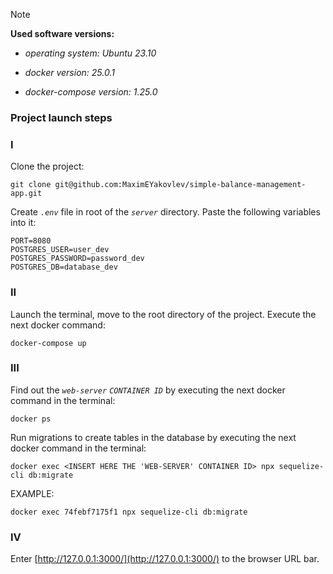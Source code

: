 > [!NOTE]
> **Used software versions:**
> 
> * _operating system: Ubuntu 23.10_
> 
> * _docker version: 25.0.1_
> 
> * _docker-compose version: 1.25.0_
### Project launch steps
### I
Clone the project:
```
git clone git@github.com:MaximEYakovlev/simple-balance-management-app.git
```
Create _`.env`_ file in root of the _`server`_ directory.
Paste the following variables into it:
```
PORT=8080
POSTGRES_USER=user_dev
POSTGRES_PASSWORD=password_dev
POSTGRES_DB=database_dev
```
### II
Launch the terminal, move to the root directory of the project.
Execute the next docker command:
```
docker-compose up
```
### III
Find out the _`web-server`_ _`CONTAINER ID`_ by executing the next docker command in the terminal:
```
docker ps
```
Run migrations to create tables in the database by executing the next docker command in the terminal:
```
docker exec <INSERT HERE THE 'WEB-SERVER' CONTAINER ID> npx sequelize-cli db:migrate
````
EXAMPLE:
```
docker exec 74febf7175f1 npx sequelize-cli db:migrate
```
### IV
Enter [http://127.0.0.1:3000/](http://127.0.0.1:3000/) to the browser URL bar.
